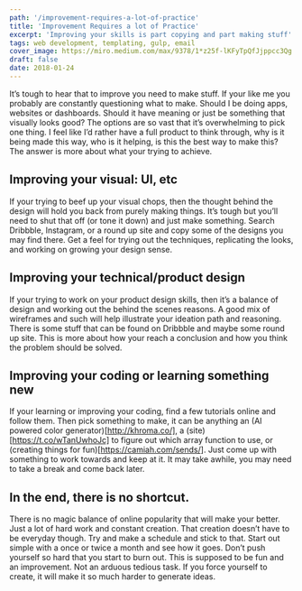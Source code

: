 ```yaml
---
path: '/improvement-requires-a-lot-of-practice'
title: 'Improvement Requires a lot of Practice'
excerpt: 'Improving your skills is part copying and part making stuff'
tags: web development, templating, gulp, email
cover_image: https://miro.medium.com/max/9378/1*z25f-lKFyTpQfJjppcc3Qg.jpeg
draft: false
date: 2018-01-24
---
```


It’s tough to hear that to improve you need to make stuff. If your like me you probably are constantly questioning what to make. Should I be doing apps, websites or dashboards. Should it have meaning or just be something that visually looks good? The options are so vast that it’s overwhelming to pick one thing. I feel like I’d rather have a full product to think through, why is it being made this way, who is it helping, is this the best way to make this? The answer is more about what your trying to achieve.

## Improving your visual: UI, etc

If your trying to beef up your visual chops, then the thought behind the design will hold you back from purely making things. It’s tough but you’ll need to shut that off (or tone it down) and just make something. Search Dribbble, Instagram, or a round up site and copy some of the designs you may find there. Get a feel for trying out the techniques, replicating the looks, and working on growing your design sense.

## Improving your technical/product design

If your trying to work on your product design skills, then it’s a balance of design and working out the behind the scenes reasons. A good mix of wireframes and such will help illustrate your ideation path and reasoning. There is some stuff that can be found on Dribbble and maybe some round up site. This is more about how your reach a conclusion and how you think the problem should be solved.

## Improving your coding or learning something new

If your learning or improving your coding, find a few tutorials online and follow them. Then pick something to make, it can be anything an (AI powered color generator)[http://khroma.co/], a (site)[https://t.co/wTanUwhoJc] to figure out which array function to use, or (creating things for fun)[https://camiah.com/sends/]. Just come up with something to work towards and keep at it. It may take awhile, you may need to take a break and come back later.

## In the end, there is no shortcut.

There is no magic balance of online popularity that will make your better. Just a lot of hard work and constant creation. That creation doesn’t have to be everyday though. Try and make a schedule and stick to that. Start out simple with a once or twice a month and see how it goes. Don’t push yourself so hard that you start to burn out. This is supposed to be fun and an improvement. Not an arduous tedious task. If you force yourself to create, it will make it so much harder to generate ideas.